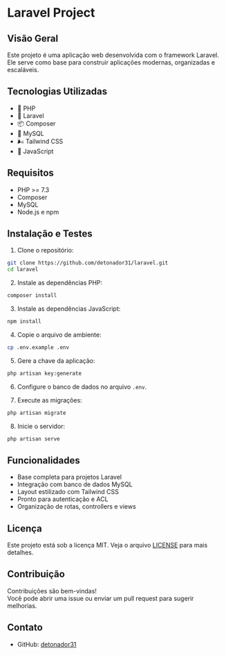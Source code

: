 # Laravel Project

## Visão Geral

Este projeto é uma aplicação web desenvolvida com o framework Laravel. Ele serve como base para construir aplicações modernas, organizadas e escaláveis.

## Tecnologias Utilizadas

- 🐘 PHP
- 🎵 Laravel
- 📦 Composer
- 🐬 MySQL
- 🌬️ Tailwind CSS
- 🧠 JavaScript

## Requisitos

- PHP >= 7.3
- Composer
- MySQL
- Node.js e npm

## Instalação e Testes

1. Clone o repositório:

``` bash
git clone https://github.com/detonador31/laravel.git
cd laravel
```

2. Instale as dependências PHP:

``` bash
composer install
```

3. Instale as dependências JavaScript:

``` bash
npm install
```

4. Copie o arquivo de ambiente:

``` bash
cp .env.example .env
```

5. Gere a chave da aplicação:

``` bash
php artisan key:generate
```

6. Configure o banco de dados no arquivo `.env`.

7. Execute as migrações:

``` bash
php artisan migrate
```

8. Inicie o servidor:

``` bash
php artisan serve
```

## Funcionalidades

- Base completa para projetos Laravel
- Integração com banco de dados MySQL
- Layout estilizado com Tailwind CSS
- Pronto para autenticação e ACL
- Organização de rotas, controllers e views

## Licença

Este projeto está sob a licença MIT. Veja o arquivo [LICENSE](LICENSE) para mais detalhes.

## Contribuição

Contribuições são bem-vindas!  
Você pode abrir uma issue ou enviar um pull request para sugerir melhorias.

## Contato

- GitHub: [detonador31](https://github.com/detonador31)
